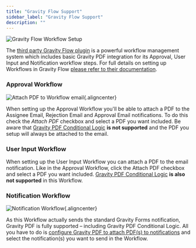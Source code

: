 ```yaml
---
title: "Gravity Flow Support"
sidebar_label: "Gravity Flow Support"
description: ""
---
```


![Gravity Flow Workflow Setup](https://resources.gravitypdf.com/uploads/2016/06/approval-step.png)

The <a href="https://gravityflow.io/?ref=12" rel="sponsored">third party Gravity Flow plugin</a> is a powerful workflow management system which includes basic Gravity PDF integration for its Approval, User Input and Notification workflow steps. For full details on setting up Workflows in Gravity Flow [please refer to their documentation](http://docs.gravityflow.io/).

### Approval Workflow

![Attach PDF to Workflow email](https://resources.gravitypdf.com/uploads/2016/06/attach-pdf.png){.aligncenter}

When setting up the Approval Workflow you'll be able to attach a PDF to the Assignee Email, Rejection Email and Approval Email notifications. To do this check the *Attach PDF* checkbox and select a PDF you want included. Be aware that [Gravity PDF Conditional Logic](user-setup-pdf.md#conditional-logic) **is not supported** and the PDF you setup will always be attached to the email.

### User Input Workflow

When setting up the User Input Workflow you can attach a PDF to the email notification. Like in the Approval Workflow, click the Attach PDF checkbox and select a PDF you want included. [Gravity PDF Conditional Logic](user-setup-pdf.md#conditional-logic) **is also not supported** in this Workflow.

### Notification Workflow

![Notification Workflow](https://resources.gravitypdf.com/uploads/2016/06/notification-workflow.png){.aligncenter}

As this Workflow actually sends the standard Gravity Forms notification, Gravity PDF is fully supported – including Gravity PDF Conditional Logic. All you have to do is [configure Gravity PDF to attach PDF(s) to notifications](user-setup-pdf.md#notifications) and select the notification(s) you want to send in the Workflow. 